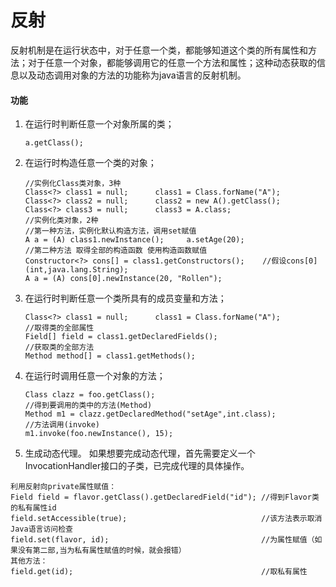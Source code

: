 # 反射

反射机制是在运行状态中，对于任意一个类，都能够知道这个类的所有属性和方法；对于任意一个对象，都能够调用它的任意一个方法和属性；这种动态获取的信息以及动态调用对象的方法的功能称为java语言的反射机制。

#### 功能

1. 在运行时判断任意一个对象所属的类；
   ```
   a.getClass();
   ```
2. 在运行时构造任意一个类的对象；
   ```
   //实例化Class类对象，3种
   Class<?> class1 = null;      class1 = Class.forName("A");
   Class<?> class2 = null;      class2 = new A().getClass();
   Class<?> class3 = null;      class3 = A.class;
   //实例化类对象，2种
   //第一种方法，实例化默认构造方法，调用set赋值
   A a = (A) class1.newInstance();     a.setAge(20);                    
   //第二种方法 取得全部的构造函数 使用构造函数赋值
   Constructor<?> cons[] = class1.getConstructors();    //假设cons[0] (int,java.lang.String);
   A a = (A) cons[0].newInstance(20, "Rollen");
   ```
3. 在运行时判断任意一个类所具有的成员变量和方法；
   ```
   Class<?> class1 = null;      class1 = Class.forName("A");
   //取得类的全部属性
   Field[] field = class1.getDeclaredFields();    
   //获取类的全部方法            
   Method method[] = class1.getMethods();
   ```
4. 在运行时调用任意一个对象的方法；
   ```
   Class clazz = foo.getClass();
   //得到要调用的类中的方法(Method)
   Method m1 = clazz.getDeclaredMethod("setAge",int.class);
   //方法调用(invoke)
   m1.invoke(foo.newInstance(), 15);
   ```
5. 生成动态代理。
   如果想要完成动态代理，首先需要定义一个InvocationHandler接口的子类，已完成代理的具体操作。

```
利用反射向private属性赋值：
Field field = flavor.getClass().getDeclaredField("id"); //得到Flavor类的私有属性id
field.setAccessible(true);                              //该方法表示取消Java语言访问检查 
field.set(flavor, id);                                  //为属性赋值（如果没有第二部,当为私有属性赋值的时候，就会报错）
其他方法：
field.get(id);                                          //取私有属性
```



